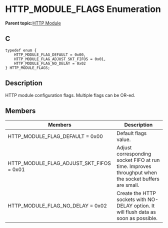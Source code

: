 # HTTP\_MODULE\_FLAGS Enumeration

**Parent topic:**[HTTP Module](GUID-25A4CF50-2F8F-47E7-A90C-ABFA52814459.md)

## C

```
typedef enum {
    HTTP_MODULE_FLAG_DEFAULT = 0x00,
    HTTP_MODULE_FLAG_ADJUST_SKT_FIFOS = 0x01,
    HTTP_MODULE_FLAG_NO_DELAY = 0x02
} HTTP_MODULE_FLAGS;
```

## Description

HTTP module configuration flags. Multiple flags can be OR-ed.

## Members

|Members|Description|
|-------|-----------|
|HTTP\_MODULE\_FLAG\_DEFAULT = 0x00|Default flags value.|
|HTTP\_MODULE\_FLAG\_ADJUST\_SKT\_FIFOS = 0x01|Adjust corresponding socket FIFO at run time. Improves throughput when the socket buffers are small.|
|HTTP\_MODULE\_FLAG\_NO\_DELAY = 0x02|Create the HTTP sockets with NO-DELAY option. It will flush data as soon as possible.|

